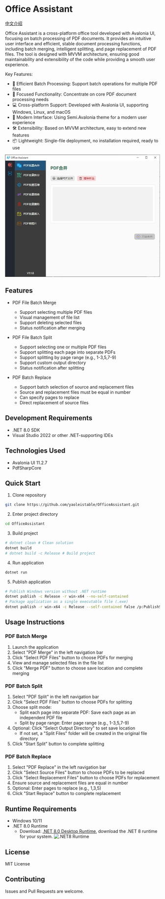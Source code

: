 # Office Assistant

[中文介绍](../README.md)

Office Assistant is a cross-platform office tool developed with Avalonia UI, focusing on batch processing of PDF documents. It provides an intuitive user interface and efficient, stable document processing functions, including batch merging, intelligent splitting, and page replacement of PDF files. The tool is designed with MVVM architecture, ensuring good maintainability and extensibility of the code while providing a smooth user experience.

Key Features:
- 🚀 Efficient Batch Processing: Support batch operations for multiple PDF files
- 🎯 Focused Functionality: Concentrate on core PDF document processing needs
- 💻 Cross-platform Support: Developed with Avalonia UI, supporting Windows, Linux, and macOS
- 🎨 Modern Interface: Using Semi.Avalonia theme for a modern user experience
- 🛠 Extensibility: Based on MVVM architecture, easy to extend new features
- 📦 Lightweight: Single-file deployment, no installation required, ready to use

![Office Assistant](./UIImage/2025UI效果.jpg)

## Features

- PDF File Batch Merge
  - Support selecting multiple PDF files
  - Visual management of file list
  - Support deleting selected files
  - Status notification after merging

- PDF File Batch Split
  - Support selecting one or multiple PDF files
  - Support splitting each page into separate PDFs
  - Support splitting by page range (e.g., 1-3,5,7-9)
  - Support custom output directory
  - Status notification after splitting

- PDF Batch Replace
  - Support batch selection of source and replacement files
  - Source and replacement files must be equal in number
  - Can specify pages to replace
  - Direct replacement of source files

## Development Requirements

- .NET 8.0 SDK
- Visual Studio 2022 or other .NET-supporting IDEs

## Technologies Used

- Avalonia UI 11.2.7
- PdfSharpCore

## Quick Start

1. Clone repository
```bash
git clone https://github.com/yaoleistable/OfficeAssistant.git
```

2. Enter project directory
```bash
cd OfficeAssistant
```

3. Build project
```bash
# dotnet clean # Clean solution
dotnet build
# dotnet build -c Release # Build project
```

4. Run application
```bash
dotnet run
```

5. Publish application
```bash
# Publish Windows version without .NET runtime
dotnet publish -c Release -r win-x64 --no-self-contained
# Package application as a single executable file (.exe)
dotnet publish -r win-x64 -c Release --self-contained false /p:PublishSingleFile=true
```

## Usage Instructions

### PDF Batch Merge
1. Launch the application
2. Select "PDF Merge" in the left navigation bar
3. Click "Select PDF Files" button to choose PDFs for merging
4. View and manage selected files in the file list
5. Click "Merge PDF" button to choose save location and complete merging

### PDF Batch Split
1. Select "PDF Split" in the left navigation bar
2. Click "Select PDF Files" button to choose PDFs for splitting
3. Choose split mode:
   - Split each page into separate PDF: Save each page as an independent PDF file
   - Split by page range: Enter page range (e.g., 1-3,5,7-9)
4. Optional: Click "Select Output Directory" to set save location
   - If not set, a "Split Files" folder will be created in the original file directory
5. Click "Start Split" button to complete splitting

### PDF Batch Replace
1. Select "PDF Replace" in the left navigation bar
2. Click "Select Source Files" button to choose PDFs to be replaced
3. Click "Select Replacement Files" button to choose PDFs for replacement
4. Ensure source and replacement files are equal in number
5. Optional: Enter pages to replace (e.g., 1,3,5)
6. Click "Start Replace" button to complete replacement

## Runtime Requirements

- Windows 10/11
- .NET 8.0 Runtime
  - Download: [.NET 8.0 Desktop Runtime](https://dotnet.microsoft.com/en-us/download/dotnet/8.0), download the .NET 8 runtime for your system.
![.NET8 Runtime](https://lei-1258171996.cos.ap-guangzhou.myqcloud.com/imgs/2024/202504142154045.jpg)

## License

MIT License

## Contributing

Issues and Pull Requests are welcome.
